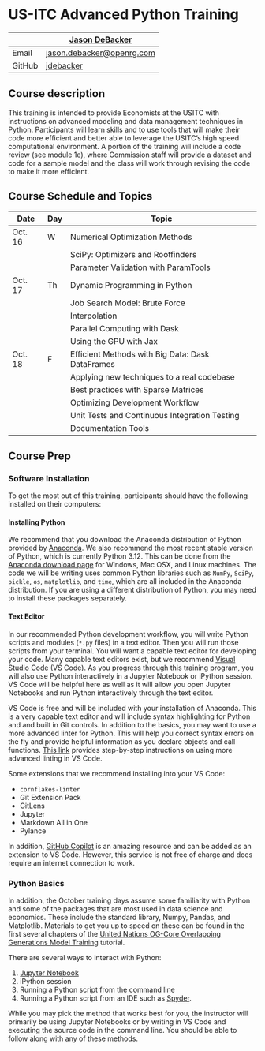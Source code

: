 # US-ITC Advanced Python Training

|  | [Jason DeBacker](http://jasondebacker.com) |
|--------------|--------------------------------------------------------------|
| Email | [jason.debacker@openrg.com](mailto:jason.debacker@openrg.com) |
| GitHub | [jdebacker](https://github.com/jdebacker) |

## Course description ##

This training is intended to provide Economists at the USITC with instructions on advanced modeling and data management techniques in Python. Participants will learn skills and to use tools that will make their code more efficient and better able to leverage the USITC’s high speed computational environment. A portion of the training will include a code review (see module 1e), where Commission staff will provide a dataset and code for a sample model and the class will work through revising the code to make it more efficient.


## Course Schedule and Topics ##


| Date     | Day | Topic                                  |
|----------|----------------------------------------|--------|
| Oct. 16  | W  | Numerical Optimization Methods          |
|   |   | SciPy: Optimizers and Rootfinders          |
|   |   | Parameter Validation with ParamTools          |
| Oct. 17  | Th  | Dynamic Programming in Python          |
|   |   | Job Search Model: Brute Force          |
|   |   | Interpolation          |
|   | |  Parallel Computing with Dask          |
   |   | | Using the GPU with Jax           |
| Oct. 18  | F  |  Efficient Methods with Big Data: Dask DataFrames          |
|   |  |  Applying new techniques to a real codebase       |
|  |   |  Best practices with Sparse Matrices          |
|   |   | Optimizing Development Workflow  |
|  |   |  Unit Tests and Continuous Integration Testing          |
|   |   |  Documentation Tools         |


## Course Prep  ##

### Software Installation ###
To get the most out of this training, participants should have the following installed on their computers:

#### Installing Python ####
We recommend that you download the Anaconda distribution of Python provided by [Anaconda](https://www.anaconda.com/download). We also recommend the most recent stable version of Python, which is currently Python 3.12. This can be done from the [Anaconda download page](https://www.anaconda.com/download) for Windows, Mac OSX, and Linux machines. The code we will be writing uses common Python libraries such as `NumPy`, `SciPy`, `pickle`, `os`, `matplotlib`, and `time`, which are all included in the Anaconda distribution. If you are using a different distribution of Python, you may need to install these packages separately.

#### Text Editor ####

In our recommended Python development workflow, you will write Python scripts and modules (`*.py` files) in a text editor. Then you will run those scripts from your terminal. You will want a capable text editor for developing your code. Many capable text editors exist, but we recommend [Visual Studio Code](https://code.visualstudio.com) (VS Code). As you progress through this training program, you will also use Python interactively in a Jupyter Notebook or iPython session. VS Code will be helpful here as well as it will allow you open Jupyter Notebooks and run Python interactively through the text editor.

VS Code is free and will be included with your installation of Anaconda. This is a very capable text editor and will include syntax highlighting for Python and and built in Git controls. In addition to the basics, you may want to use a more advanced linter for Python. This will help you correct syntax errors on the fly and provide helpful information as you declare objects and call functions. [This link](https://code.visualstudio.com/docs/python/linting) provides step-by-step instructions on using more advanced linting in VS Code.

Some extensions that we recommend installing into your VS Code:
* `cornflakes-linter`
* Git Extension Pack
* GitLens
* Jupyter
* Markdown All in One
* Pylance

In addition, [GitHub Copilot](https://github.com/features/copilot) is an amazing resource and can be added as an extension to VS Code. However, this service is not free of charge and does require an internet connection to work.

### Python Basics ###

In addition, the October training days assume some familiarity with Python and some of the packages that are most used in data science and economics.  These include the standard library, Numpy, Pandas, and Matplotlib.  Materials to get you up to speed on these can be found in the first several chapters of the [United Nations OG-Core Overlapping Generations Model Training](https://eapd-drb.github.io/UN-OG-Training/) tutorial.

There  are several ways to interact with Python:

1. [Jupyter Notebook](https://jupyter.org/)
2. iPython session
3. Running a Python script from the command line
4. Running a Python script from an IDE such as [Spyder](https://www.spyder-ide.org/).

While you may pick the method that works best for you, the instructor will primarily be using Jupyter Notebooks or by writing in VS Code and executing the source code in the command line.  You should be able to follow along with any of these methods.